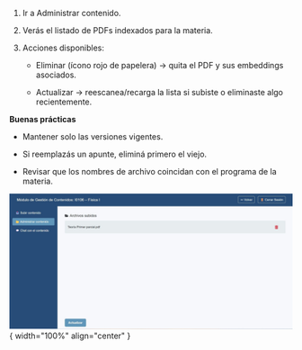 1.	Ir a Administrar contenido.  

2.	Verás el listado de PDFs indexados para la materia.  

3.	Acciones disponibles:  

    -	Eliminar (ícono rojo de papelera) → quita el PDF y sus embeddings asociados.  

    -	Actualizar → reescanea/recarga la lista si subiste o eliminaste algo recientemente.  

 **Buenas prácticas**  

-	Mantener solo las versiones vigentes.  

-	Si reemplazás un apunte, eliminá primero el viejo.  

-	Revisar que los nombres de archivo coincidan con el programa de la materia.  


![Docente-4](img/Docente-4.jpg){ width="100%" align="center" }

